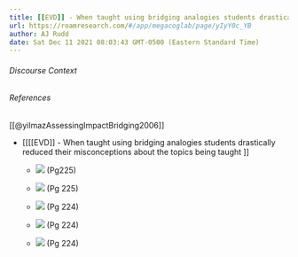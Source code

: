 ```yaml
---
title: [[EVD]] - When taught using bridging analogies students drastically reduced their misconceptions about the topics being taught 
url: https://roamresearch.com/#/app/megacoglab/page/yIyY0c_YB
author: AJ Rudd
date: Sat Dec 11 2021 08:03:43 GMT-0500 (Eastern Standard Time)
---
```




###### Discourse Context



###### References

[[@yilmazAssessingImpactBridging2006]]

- [[[[EVD]] - When taught using bridging analogies students drastically reduced their misconceptions about the topics being taught ]]

    - ![](https://firebasestorage.googleapis.com/v0/b/firescript-577a2.appspot.com/o/imgs%2Fapp%2Fmegacoglab%2Fhda9luEL_Z.png?alt=media&token=593a705d-6fb6-44ce-ab90-826a194263c6) (Pg225)

    - ![](https://firebasestorage.googleapis.com/v0/b/firescript-577a2.appspot.com/o/imgs%2Fapp%2Fmegacoglab%2FdUm6FjJSc_.png?alt=media&token=892acc55-6e8a-4a59-8fc7-6fa3b49d42db) (Pg 225)

    - ![](https://firebasestorage.googleapis.com/v0/b/firescript-577a2.appspot.com/o/imgs%2Fapp%2Fmegacoglab%2FUjiH-qyNn1.png?alt=media&token=c0ebbe3f-7a2d-43d1-9c03-973d67e485e1) (Pg 224)

    - ![](https://firebasestorage.googleapis.com/v0/b/firescript-577a2.appspot.com/o/imgs%2Fapp%2Fmegacoglab%2FfI_O7JIfWw.png?alt=media&token=e284bf5c-b90d-48fd-a53c-3d8d10156f2c) (Pg 224)

    - ![](https://firebasestorage.googleapis.com/v0/b/firescript-577a2.appspot.com/o/imgs%2Fapp%2Fmegacoglab%2FYWzPgKknPk.png?alt=media&token=03e4fb23-9f0b-4328-8978-1645e473e9f1) (Pg 224)
